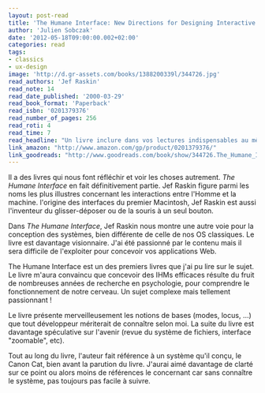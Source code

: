```yaml
---
layout: post-read
title: 'The Humane Interface: New Directions for Designing Interactive Systems'
author: 'Julien Sobczak'
date: '2012-05-18T09:00:00.002+02:00'
categories: read
tags:
- classics
- ux-design
image: 'http://d.gr-assets.com/books/1388200339l/344726.jpg'
read_authors: 'Jef Raskin'
read_note: 14
read_date_published: '2000-03-29'
read_book_format: 'Paperback'
read_isbn: '0201379376'
read_number_of_pages: 256
read_roti: 4
read_time: 7
read_headline: "Un livre inclure dans vos lectures indispensables au même titre que le About Face de Alan Cooper ou The Design of Everyday Things de Donald A. Norman."
link_amazon: "http://www.amazon.com/gp/product/0201379376/"
link_goodreads: "http://www.goodreads.com/book/show/344726.The_Humane_Interface"
---
```



Il a des livres qui nous font réfléchir et voir les choses autrement. *The Humane Interface* en fait définitivement partie. Jef Raskin figure parmi les noms les plus illustres concernant les interactions entre l'Homme et la machine. l'origine des interfaces du premier Macintosh, Jef Raskin est aussi l'inventeur du glisser-déposer ou de la souris à un seul bouton.

Dans *The Humane Interface*, Jef Raskin nous montre une autre voie pour la conception des systèmes, bien différente de celle de nos OS classiques. Le livre est davantage visionnaire. J'ai été passionné par le contenu mais il sera difficile de l'exploiter pour concevoir vos applications Web.

The Humane Interface est un des premiers livres que j'ai pu lire sur le sujet. Le livre m'aura convaincu que concevoir des IHMs efficaces résulte du fruit de nombreuses années de recherche en psychologie, pour comprendre le fonctionnement de notre cerveau. Un sujet complexe mais tellement passionnant !

Le livre présente merveilleusement les notions de bases (modes, locus, ...) que tout développeur mériterait de connaître selon moi. La suite du livre est davantage spéculative sur l'avenir (revue du système de fichiers, interface "zoomable", etc).

Tout au long du livre, l'auteur fait référence à un système qu'il conçu, le Canon Cat, bien avant la parution du livre. J'aurai aimé davantage de clarté sur ce point ou alors moins de références le concernant car sans connaître le système, pas toujours pas facile à suivre.


